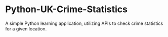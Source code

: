 # Python-UK-Crime-Statistics
A simple Python learning application, utilizing APIs to check crime statistics for a given location. 
